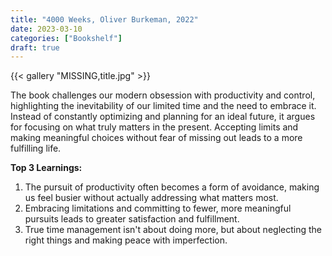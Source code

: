 ```yaml
---
title: "4000 Weeks, Oliver Burkeman, 2022"
date: 2023-03-10
categories: ["Bookshelf"]
draft: true
---
```


{{< gallery "MISSING,title.jpg" >}}

The book challenges our modern obsession with productivity and control, highlighting the inevitability of our limited time and the need to embrace it. Instead of constantly optimizing and planning for an ideal future, it argues for focusing on what truly matters in the present. Accepting limits and making meaningful choices without fear of missing out leads to a more fulfilling life.

**Top 3 Learnings:**

1. The pursuit of productivity often becomes a form of avoidance, making us feel busier without actually addressing what matters most.
2. Embracing limitations and committing to fewer, more meaningful pursuits leads to greater satisfaction and fulfillment.
3. True time management isn't about doing more, but about neglecting the right things and making peace with imperfection.
